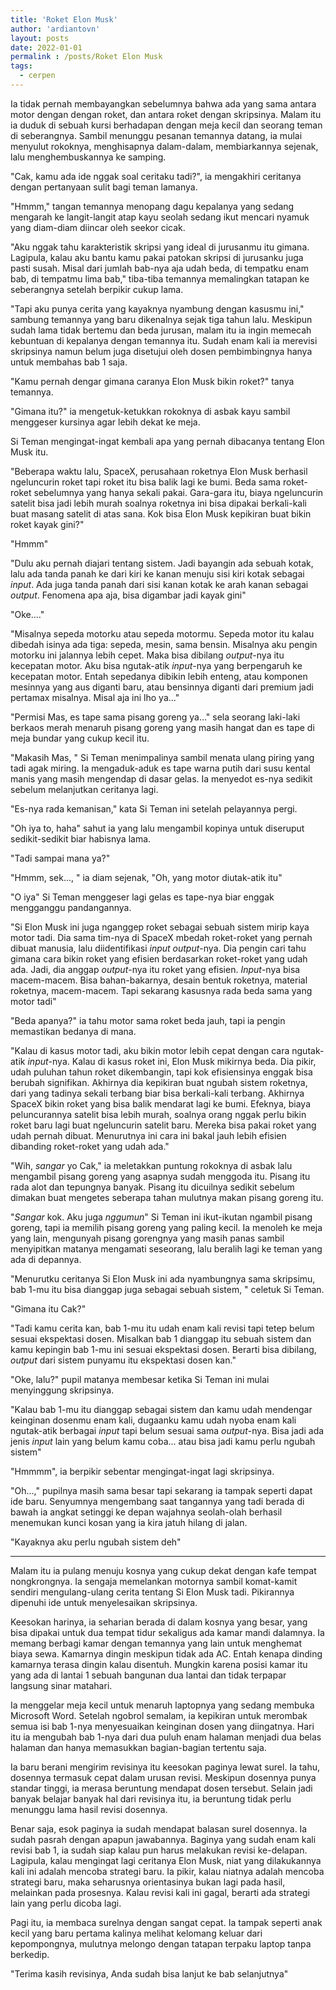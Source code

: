 ```yaml
---
title: 'Roket Elon Musk'
author: 'ardiantovn'
layout: posts
date: 2022-01-01
permalink : /posts/Roket Elon Musk
tags:
  - cerpen
---
```


Ia tidak pernah membayangkan sebelumnya bahwa ada yang sama antara motor dengan dengan roket, dan antara roket dengan skripsinya. Malam itu ia duduk di sebuah kursi berhadapan dengan meja kecil dan seorang teman di seberangnya. Sambil menunggu pesanan temannya datang, ia mulai menyulut rokoknya, menghisapnya dalam-dalam, membiarkannya sejenak, lalu menghembuskannya ke samping.

"Cak, kamu ada ide nggak soal ceritaku tadi?", ia mengakhiri ceritanya dengan pertanyaan sulit bagi teman lamanya.

"Hmmm," tangan temannya menopang dagu kepalanya yang sedang mengarah ke langit-langit atap kayu seolah sedang ikut mencari nyamuk yang diam-diam diincar oleh seekor cicak.

"Aku nggak tahu karakteristik skripsi yang ideal di jurusanmu itu gimana. Lagipula, kalau aku bantu kamu pakai patokan skripsi di jurusanku juga pasti susah. Misal dari jumlah bab-nya aja udah beda, di tempatku enam bab, di tempatmu lima bab," tiba-tiba temannya memalingkan tatapan ke seberangnya setelah berpikir cukup lama.

"Tapi aku punya cerita yang kayaknya nyambung dengan kasusmu ini," sambung temannya yang baru dikenalnya sejak tiga tahun lalu. Meskipun sudah lama tidak bertemu dan beda jurusan, malam itu ia ingin memecah kebuntuan di kepalanya dengan temannya itu. Sudah enam kali ia merevisi skripsinya namun belum juga disetujui oleh dosen pembimbingnya hanya untuk membahas bab 1 saja. 

"Kamu pernah dengar gimana caranya Elon Musk bikin roket?" tanya temannya.

"Gimana itu?" ia mengetuk-ketukkan rokoknya di asbak kayu sambil menggeser kursinya agar lebih dekat ke meja.

Si Teman mengingat-ingat kembali apa yang pernah dibacanya tentang Elon Musk itu.

"Beberapa waktu lalu, SpaceX, perusahaan roketnya Elon Musk berhasil ngeluncurin roket tapi roket itu bisa balik lagi ke bumi. Beda sama roket-roket sebelumnya yang hanya sekali pakai. Gara-gara itu, biaya ngeluncurin satelit bisa jadi lebih murah soalnya roketnya ini bisa dipakai berkali-kali buat masang satelit di atas sana. Kok bisa Elon Musk kepikiran buat bikin roket kayak gini?"

"Hmmm"

"Dulu aku pernah diajari tentang sistem. Jadi bayangin ada sebuah kotak, lalu ada tanda panah ke dari kiri ke kanan menuju sisi kiri kotak sebagai _input_. Ada juga tanda panah dari sisi kanan kotak ke arah kanan sebagai _output_. Fenomena apa aja, bisa digambar jadi kayak gini"

"Oke...."

"Misalnya sepeda motorku atau sepeda motormu. Sepeda motor itu kalau dibedah isinya ada tiga: sepeda, mesin, sama bensin. Misalnya aku pengin motorku ini jalannya lebih cepet. Maka bisa dibilang  _output_-nya itu kecepatan motor. Aku bisa ngutak-atik _input_-nya yang berpengaruh ke kecepatan motor. Entah sepedanya dibikin lebih enteng, atau komponen mesinnya yang aus diganti baru, atau bensinnya diganti dari premium jadi pertamax misalnya. Misal aja ini lho ya..."

"Permisi Mas, es tape sama pisang goreng ya..." sela seorang laki-laki berkaos merah menaruh pisang goreng yang masih hangat dan es tape di meja bundar yang cukup kecil itu.

"Makasih Mas, " Si Teman menimpalinya sambil menata ulang piring yang tadi agak miring. Ia mengaduk-aduk es tape warna putih dari susu kental manis yang masih mengendap di dasar gelas. Ia menyedot es-nya sedikit sebelum melanjutkan ceritanya lagi.

"Es-nya rada kemanisan," kata Si Teman ini setelah pelayannya pergi.

"Oh iya to, haha" sahut ia yang lalu mengambil kopinya untuk diseruput sedikit-sedikit biar habisnya lama.

"Tadi sampai mana ya?"

"Hmmm, sek..., " ia diam sejenak, "Oh, yang motor diutak-atik itu"

"O iya" Si Teman menggeser lagi gelas es tape-nya biar enggak mengganggu pandangannya. 

"Si Elon Musk ini juga nganggep roket sebagai sebuah sistem mirip kaya motor tadi. Dia sama tim-nya di SpaceX mbedah roket-roket yang pernah dibuat manusia, lalu diidentifikasi _input output_-nya. Dia pengin cari tahu gimana cara bikin roket yang efisien berdasarkan roket-roket yang udah ada. Jadi, dia anggap _output_-nya itu roket yang efisien. _Input_-nya bisa macem-macem. Bisa bahan-bakarnya, desain bentuk roketnya, material roketnya, macem-macem. Tapi sekarang kasusnya rada beda sama yang motor tadi"

"Beda apanya?" ia tahu motor sama roket beda jauh, tapi ia pengin memastikan bedanya di mana.

"Kalau di kasus motor tadi, aku bikin motor lebih cepat dengan cara ngutak-atik _input_-nya. Kalau di kasus roket ini, Elon Musk mikirnya beda. Dia pikir, udah puluhan tahun roket dikembangin, tapi kok efisiensinya enggak bisa berubah signifikan. Akhirnya dia kepikiran buat ngubah sistem roketnya, dari yang tadinya sekali terbang biar bisa berkali-kali terbang. Akhirnya SpaceX bikin roket yang bisa balik mendarat lagi ke bumi. Efeknya, biaya peluncurannya satelit bisa lebih murah, soalnya orang nggak perlu bikin roket baru lagi buat ngeluncurin satelit baru. Mereka bisa pakai roket yang udah pernah dibuat. Menurutnya ini cara ini bakal jauh lebih efisien dibanding roket-roket yang udah ada."

"Wih, _sangar_ yo Cak," ia meletakkan puntung rokoknya di asbak lalu mengambil pisang goreng yang asapnya sudah menggoda itu. Pisang itu rada alot dan tepungnya banyak. Pisang itu dicuilnya sedikit sebelum dimakan buat mengetes seberapa tahan mulutnya makan pisang goreng itu.

"_Sangar_ kok. Aku juga _nggumun_" Si Teman ini ikut-ikutan ngambil pisang goreng, tapi ia memilih pisang goreng yang paling kecil. Ia menoleh ke meja yang lain, mengunyah pisang gorengnya yang masih panas sambil menyipitkan matanya mengamati seseorang, lalu beralih lagi ke teman yang ada di depannya.

"Menurutku ceritanya Si Elon Musk ini ada nyambungnya sama skripsimu, bab 1-mu itu bisa dianggap juga sebagai sebuah sistem, " celetuk Si Teman.

"Gimana itu Cak?"

"Tadi kamu cerita kan, bab 1-mu itu udah enam kali revisi tapi tetep belum sesuai ekspektasi dosen. Misalkan bab 1 dianggap itu sebuah sistem dan kamu kepingin bab 1-mu ini sesuai ekspektasi dosen. Berarti bisa dibilang, _output_ dari sistem punyamu itu ekspektasi dosen kan."

"Oke, lalu?" pupil matanya membesar ketika Si Teman ini mulai menyinggung skripsinya.

"Kalau bab 1-mu itu dianggap sebagai sistem dan kamu udah mendengar keinginan dosenmu enam kali, dugaanku kamu udah nyoba enam kali ngutak-atik berbagai _input_ tapi belum sesuai sama _output_-nya. Bisa jadi ada jenis _input_ lain yang belum kamu coba... atau bisa jadi kamu perlu ngubah sistem"

"Hmmmm", ia berpikir sebentar mengingat-ingat lagi skripsinya.

"Oh...," pupilnya masih sama besar tapi sekarang ia tampak seperti dapat ide baru. Senyumnya mengembang saat tangannya yang tadi berada di bawah ia angkat setinggi ke depan wajahnya seolah-olah berhasil menemukan kunci kosan yang ia kira jatuh hilang di jalan.

"Kayaknya aku perlu ngubah sistem deh" 

***

Malam itu ia pulang menuju kosnya yang cukup dekat dengan kafe tempat nongkrongnya. Ia sengaja memelankan motornya sambil komat-kamit sendiri mengulang-ulang cerita tentang Si Elon Musk tadi. Pikirannya dipenuhi ide untuk menyelesaikan skripsinya.

Keesokan harinya, ia seharian berada di dalam kosnya yang besar, yang bisa dipakai untuk dua tempat tidur sekaligus ada kamar mandi dalamnya. Ia memang berbagi kamar dengan temannya yang lain untuk menghemat biaya sewa. Kamarnya dingin meskipun tidak ada AC. Entah kenapa dinding kamarnya terasa dingin kalau disentuh. Mungkin karena posisi kamar itu yang ada di lantai 1 sebuah bangunan dua lantai dan tidak terpapar langsung sinar matahari.

Ia menggelar meja kecil untuk menaruh laptopnya yang sedang membuka Microsoft Word. Setelah ngobrol semalam, ia kepikiran untuk merombak semua isi bab 1-nya menyesuaikan keinginan dosen yang diingatnya. Hari itu ia mengubah bab 1-nya dari dua puluh enam halaman menjadi  dua belas halaman dan hanya memasukkan bagian-bagian tertentu saja.

Ia baru berani mengirim revisinya itu keesokan paginya lewat surel. Ia tahu, dosennya termasuk cepat dalam urusan revisi. Meskipun dosennya punya standar tinggi, ia merasa beruntung mendapat dosen tersebut. Selain jadi banyak belajar banyak hal dari revisinya itu, ia beruntung tidak perlu menunggu lama hasil revisi dosennya. 

Benar saja, esok paginya ia sudah mendapat balasan surel dosennya. Ia sudah pasrah dengan apapun jawabannya. Baginya yang sudah enam kali revisi bab 1, ia sudah siap kalau pun harus melakukan revisi ke-delapan. Lagipula, kalau mengingat lagi ceritanya Elon Musk, niat yang dilakukannya kali ini adalah mencoba strategi baru. Ia pikir, kalau niatnya adalah mencoba strategi baru, maka seharusnya orientasinya bukan lagi pada hasil, melainkan pada prosesnya. Kalau revisi kali ini gagal, berarti ada strategi lain yang perlu dicoba lagi.

Pagi itu, ia membaca surelnya dengan sangat cepat. Ia tampak seperti anak kecil yang baru pertama kalinya melihat kelomang keluar dari kepompongnya, mulutnya melongo dengan tatapan terpaku laptop tanpa berkedip. 

"Terima kasih revisinya, Anda sudah bisa lanjut ke bab selanjutnya"
